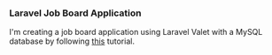 ### Laravel Job Board Application

I'm creating a job board application using Laravel Valet with a MySQL database by following [this](https://www.youtube.com/watch?v=MYyJ4PuL4pY&t=2208s) tutorial. 
